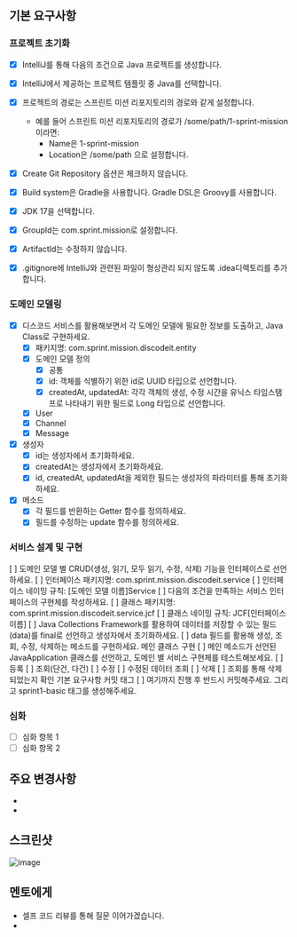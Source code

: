 
## 기본 요구사항

### 프로젝트 초기화

- [x] IntelliJ를 통해 다음의 조건으로 Java 프로젝트를 생성합니다.
- [x]  IntelliJ에서 제공하는 프로젝트 템플릿 중 Java를 선택합니다.
- [x]  프로젝트의 경로는 스프린트 미션 리포지토리의 경로와 같게 설정합니다.
    * 예를 들어 스프린트 미션 리포지토리의 경로가 /some/path/1-sprint-mission 이라면:
        * Name은 1-sprint-mission
        * Location은 /some/path
         으로 설정합니다.

- [x]  Create Git Repository 옵션은 체크하지 않습니다.
- [x]  Build system은 Gradle을 사용합니다. Gradle DSL은 Groovy를 사용합니다.
- [x]  JDK 17을 선택합니다.
- [x]  GroupId는 com.sprint.mission로 설정합니다.
- [x]  ArtifactId는 수정하지 않습니다.
- [x]  .gitignore에 IntelliJ와 관련된 파일이 형상관리 되지 않도록 .idea디렉토리를 추가합니다.

### 도메인 모델링
- [x] 디스코드 서비스를 활용해보면서 각 도메인 모델에 필요한 정보를 도출하고, Java Class로 구현하세요.
    - [x] 패키지명: com.sprint.mission.discodeit.entity
    - [x] 도메인 모델 정의
        * [x] 공통
        * [x] id: 객체를 식별하기 위한 id로 UUID 타입으로 선언합니다.
        * [x] createdAt, updatedAt: 각각 객체의 생성, 수정 시간을 유닉스 타임스탬프로 나타내기 위한 필드로 Long 타입으로 선언합니다.
    - [x] User
    - [x] Channel
    - [x] Message
- [x] 생성자
    * [x] id는 생성자에서 초기화하세요.
    * [x] createdAt는 생성자에서 초기화하세요.
    * [x] id, createdAt, updatedAt을 제외한 필드는 생성자의 파라미터를 통해 초기화하세요.
- [x] 메소드
    * [x] 각 필드를 반환하는 Getter 함수를 정의하세요.
    * [x] 필드를 수정하는 update 함수를 정의하세요.   
### 서비스 설계 및 구현
[ ] 도메인 모델 별 CRUD(생성, 읽기, 모두 읽기, 수정, 삭제) 기능을 인터페이스로 선언하세요.
[ ] 인터페이스 패키지명: com.sprint.mission.discodeit.service
[ ] 인터페이스 네이밍 규칙: [도메인 모델 이름]Service
[ ] 다음의 조건을 만족하는 서비스 인터페이스의 구현체를 작성하세요.
[ ] 클래스 패키지명: com.sprint.mission.discodeit.service.jcf
[ ] 클래스 네이밍 규칙: JCF[인터페이스 이름]
[ ] Java Collections Framework를 활용하여 데이터를 저장할 수 있는 필드(data)를 final로 선언하고 생성자에서 초기화하세요.
[ ] data 필드를 활용해 생성, 조회, 수정, 삭제하는 메소드를 구현하세요.
메인 클래스 구현
[ ] 메인 메소드가 선언된 JavaApplication 클래스를 선언하고, 도메인 별 서비스 구현체를 테스트해보세요.
[ ] 등록
[ ] 조회(단건, 다건)
[ ] 수정
[ ] 수정된 데이터 조회
[ ] 삭제
[ ] 조회를 통해 삭제되었는지 확인
기본 요구사항 커밋 태그
[ ] 여기까지 진행 후 반드시 커밋해주세요. 그리고 sprint1-basic 태그를 생성해주세요.


### 심화
- [ ] 심화 항목 1
- [ ] 심화 항목 2

## 주요 변경사항
- 
- 

## 스크린샷
![image](이미지url)

## 멘토에게
- 셀프 코드 리뷰를 통해 질문 이어가겠습니다.
- 
